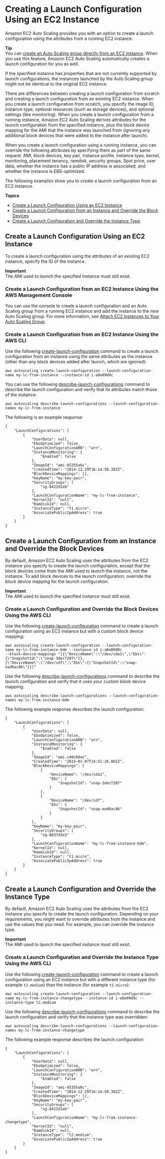 # Creating a Launch Configuration Using an EC2 Instance<a name="create-lc-with-instanceID"></a>

Amazon EC2 Auto Scaling provides you with an option to create a launch configuration using the attributes from a running EC2 instance\.

**Tip**  
You can [create an Auto Scaling group directly from an EC2 instance](create-asg-from-instance.md)\. When you use this feature, Amazon EC2 Auto Scaling automatically creates a launch configuration for you as well\.

If the specified instance has properties that are not currently supported by launch configurations, the instances launched by the Auto Scaling group might not be identical to the original EC2 instance\.

There are differences between creating a launch configuration from scratch and creating a launch configuration from an existing EC2 instance\. When you create a launch configuration from scratch, you specify the image ID, instance type, optional resources \(such as storage devices\), and optional settings \(like monitoring\)\. When you create a launch configuration from a running instance, Amazon EC2 Auto Scaling derives attributes for the launch configuration from the specified instance, plus the block device mapping for the AMI that the instance was launched from \(ignoring any additional block devices that were added to the instance after launch\)\.

When you create a launch configuration using a running instance, you can override the following attributes by specifying them as part of the same request: AMI, block devices, key pair, instance profile, instance type, kernel, monitoring, placement tenancy, ramdisk, security groups, Spot price, user data, whether the instance has a public IP address is associated, and whether the instance is EBS\-optimized\.

The following examples show you to create a launch configuration from an EC2 instance\.

**Topics**
+ [Create a Launch Configuration Using an EC2 Instance](#create-lc-with-defaultconfig)
+ [Create a Launch Configuration from an Instance and Override the Block Devices](#create-lc-with-bdm)
+ [Create a Launch Configuration and Override the Instance Type](#create-lc-with-instance-type)

## Create a Launch Configuration Using an EC2 Instance<a name="create-lc-with-defaultconfig"></a>

To create a launch configuration using the attributes of an existing EC2 instance, specify the ID of the instance\.

**Important**  
The AMI used to launch the specified instance must still exist\.

### Create a Launch Configuration from an EC2 Instance Using the AWS Management Console<a name="create-lc-from-instance-console"></a>

You can use the console to create a launch configuration and an Auto Scaling group from a running EC2 instance and add the instance to the new Auto Scaling group\. For more information, see [Attach EC2 Instances to Your Auto Scaling Group](attach-instance-asg.md)\.

### Create a Launch Configuration from an EC2 Instance Using the AWS CLI<a name="create-lc-with-defaultconfig-aws-cli"></a>

Use the following [create\-launch\-configuration](http://docs.aws.amazon.com/cli/latest/reference/autoscaling/create-launch-configuration.html) command to create a launch configuration from an instance using the same attributes as the instance \(other than any block devices added after launch, which are ignored\):

```
aws autoscaling create-launch-configuration --launch-configuration-name my-lc-from-instance --instance-id i-a8e09d9c
```

You can use the following [describe\-launch\-configurations](http://docs.aws.amazon.com/cli/latest/reference/autoscaling/describe-launch-configurations.html) command to describe the launch configuration and verify that its attributes match those of the instance:

```
aws autoscaling describe-launch-configurations --launch-configuration-names my-lc-from-instance
```

The following is an example response:

```
{
    "LaunchConfigurations": [
        {
            "UserData": null,
            "EbsOptimized": false,
            "LaunchConfigurationARN": "arn",
            "InstanceMonitoring": {
                "Enabled": false
            },
            "ImageId": "ami-05355a6c",
            "CreatedTime": "2014-12-29T16:14:50.382Z",
            "BlockDeviceMappings": [],
            "KeyName": "my-key-pair",
            "SecurityGroups": [
                "sg-8422d1eb"
            ],
            "LaunchConfigurationName": "my-lc-from-instance",
            "KernelId": "null",
            "RamdiskId": null,
            "InstanceType": "t1.micro",
            "AssociatePublicIpAddress": true
        }
    ]
}
```

## Create a Launch Configuration from an Instance and Override the Block Devices<a name="create-lc-with-bdm"></a>

By default, Amazon EC2 Auto Scaling uses the attributes from the EC2 instance you specify to create the launch configuration, except that the block devices come from the AMI used to launch the instance, not the instance\. To add block devices to the launch configuration, override the block device mapping for the launch configuration\.

**Important**  
The AMI used to launch the specified instance must still exist\.

### Create a Launch Configuration and Override the Block Devices Using the AWS CLI<a name="create-lc-with-bdm-aws-cli"></a>

Use the following [create\-launch\-configuration](http://docs.aws.amazon.com/cli/latest/reference/autoscaling/create-launch-configuration.html) command to create a launch configuration using an EC2 instance but with a custom block device mapping:

```
aws autoscaling create-launch-configuration --launch-configuration-name my-lc-from-instance-bdm --instance-id i-a8e09d9c 
--block-device-mappings "[{\"DeviceName\":\"/dev/sda1\",\"Ebs\":{\"SnapshotId\":\"snap-3decf207\"}},{\"DeviceName\":\"/dev/sdf\",\"Ebs\":{\"SnapshotId\":\"snap-eed6ac86\"}}]"
```

Use the following [describe\-launch\-configurations](http://docs.aws.amazon.com/cli/latest/reference/autoscaling/describe-launch-configurations.html) command to describe the launch configuration and verify that it uses your custom block device mapping:

```
aws autoscaling describe-launch-configurations --launch-configuration-names my-lc-from-instance-bdm
```

The following example response describes the launch configuration:

```
{
    "LaunchConfigurations": [
        {
            "UserData": null,
            "EbsOptimized": false,
            "LaunchConfigurationARN": "arn",
            "InstanceMonitoring": {
                "Enabled": false
            },
            "ImageId": "ami-c49c0dac",
            "CreatedTime": "2015-01-07T14:51:26.065Z",
            "BlockDeviceMappings": [
                {
                    "DeviceName": "/dev/sda1",
                    "Ebs": {
                        "SnapshotId": "snap-3decf207"
                    }
                },
                {
                    "DeviceName": "/dev/sdf",
                    "Ebs": {
                        "SnapshotId": "snap-eed6ac86"
                    }
                }
            ],
            "KeyName": "my-key-pair",
            "SecurityGroups": [
                "sg-8637d3e3"
            ],
            "LaunchConfigurationName": "my-lc-from-instance-bdm",
            "KernelId": null,
            "RamdiskId": null,
            "InstanceType": "t1.micro",
            "AssociatePublicIpAddress": true
        }
    ]
}
```

## Create a Launch Configuration and Override the Instance Type<a name="create-lc-with-instance-type"></a>

By default, Amazon EC2 Auto Scaling uses the attributes from the EC2 instance you specify to create the launch configuration\. Depending on your requirements, you might want to override attributes from the instance and use the values that you need\. For example, you can override the instance type\.

**Important**  
The AMI used to launch the specified instance must still exist\.

### Create a Launch Configuration and Override the Instance Type Using the AWS CLI<a name="create-lc-with-instance-type-aws-cli"></a>

Use the following [create\-launch\-configuration](http://docs.aws.amazon.com/cli/latest/reference/autoscaling/create-launch-configuration.html) command to create a launch configuration using an EC2 instance but with a different instance type \(for example `t2.medium`\) than the instance \(for example `t2.micro`\):

```
aws autoscaling create-launch-configuration --launch-configuration-name my-lc-from-instance-changetype --instance-id i-a8e09d9c --instance-type t2.medium
```

Use the following [describe\-launch\-configurations](http://docs.aws.amazon.com/cli/latest/reference/autoscaling/describe-launch-configurations.html) command to describe the launch configuration and verify that the instance type was overridden:

```
aws autoscaling describe-launch-configurations --launch-configuration-names my-lc-from-instance-changetype
```

The following example response describes the launch configuration:

```
{
    "LaunchConfigurations": [
        {
            "UserData": null,
            "EbsOptimized": false,
            "LaunchConfigurationARN": "arn",
            "InstanceMonitoring": {
                "Enabled": false
            },
            "ImageId": "ami-05355a6c",
            "CreatedTime": "2014-12-29T16:14:50.382Z",
            "BlockDeviceMappings": [],
            "KeyName": "my-key-pair",
            "SecurityGroups": [
                "sg-8422d1eb"
            ],
            "LaunchConfigurationName": "my-lc-from-instance-changetype",
            "KernelId": "null",
            "RamdiskId": null,
            "InstanceType": "t2.medium",
            "AssociatePublicIpAddress": true
        }
    ]
}
```